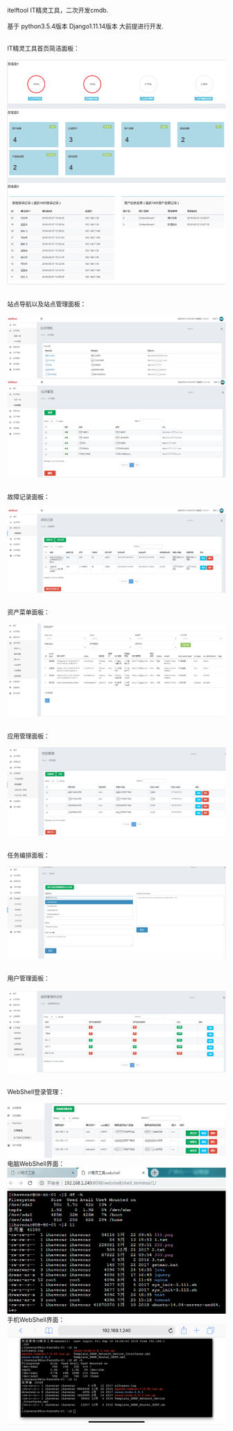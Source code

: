 ﻿
itelftool IT精灵工具，二次开发cmdb.
<br/><br/>
基于 python3.5.4版本 Django1.11.14版本 大前提进行开发.
<br/><br/>

IT精灵工具首页简洁面板：<br/><br/>
![image](https://github.com/420521738/itelftool/blob/master/screenshots/%E4%BB%AA%E8%A1%A8%E7%9B%98.png)
<br/><br/>

站点导航以及站点管理面板：<br/><br/>
![image](https://github.com/420521738/itelftool/blob/master/screenshots/%E7%AB%99%E7%82%B9%E5%AF%BC%E8%88%AA.png)
![image](https://github.com/420521738/itelftool/blob/master/screenshots/%E7%AB%99%E7%82%B9%E7%AE%A1%E7%90%86.png)
<br/><br/>

故障记录面板：<br/><br/>
![image](https://github.com/420521738/itelftool/blob/master/screenshots/%E6%95%85%E9%9A%9C%E8%AE%B0%E5%BD%95.png)
<br/><br/>

资产菜单面板：<br/><br/>
![image](https://github.com/420521738/itelftool/blob/master/screenshots/%E8%B5%84%E4%BA%A7%E5%88%97%E8%A1%A8.png)
<br/><br/>

应用管理面板：<br/><br/>
![image](https://github.com/420521738/itelftool/blob/master/screenshots/%E5%BA%94%E7%94%A8%E7%AE%A1%E7%90%86.png)
<br/><br/>

任务编排面板：<br/><br/>
![image](https://github.com/420521738/itelftool/blob/master/screenshots/%E4%BB%BB%E5%8A%A1%E7%BC%96%E6%8E%92.png)
<br/><br/>

用户管理面板：<br/><br/>
![image](https://github.com/420521738/itelftool/blob/master/screenshots/%E7%94%A8%E6%88%B7%E7%AE%A1%E7%90%86%E8%8F%9C%E5%8D%95.png)
<br/><br/>

WebShell登录管理：<br/><br/>
![image](https://github.com/420521738/itelftool/blob/master/screenshots/%E7%99%BB%E5%BD%95%E7%AE%A1%E7%90%86.png)
电脑WebShell界面：<br/>
![image](https://github.com/420521738/itelftool/blob/master/screenshots/%E7%94%B5%E8%84%91webshell%E7%95%8C%E9%9D%A2.png)
手机WebShell界面：<br/>
![image](https://github.com/420521738/itelftool/blob/master/screenshots/%E6%89%8B%E6%9C%BAwebshell%E7%95%8C%E9%9D%A2.png)
<br/><br/>